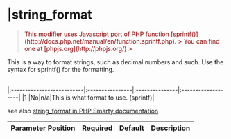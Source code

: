 # |string\_format #

> <font color='darkred'>
</li></ul><blockquote>This modifier uses Javascript port of PHP function        [sprintf()](http://docs.php.net/manual/en/function.sprintf.php).
> You can find one at [phpjs.org](http://phpjs.org/)
> </font></blockquote>

This is a way to format strings, such as decimal numbers and such. Use the syntax for sprintf() for the formatting.<br>
<br>
<table><thead><th> <b>Parameter Position</b> </th><th> <b>Required</b> </th><th> <b>Default</b> </th><th> <b>Description</b> </th></thead><tbody>
|:--------------------------|:----------------|:---------------|:-------------------|
|1 |No|n/a|This is what format to use. (sprintf)|

see also [string\_format in PHP Smarty documentation](http://www.smarty.net/docs/en/language.modifier.string.format.tpl)